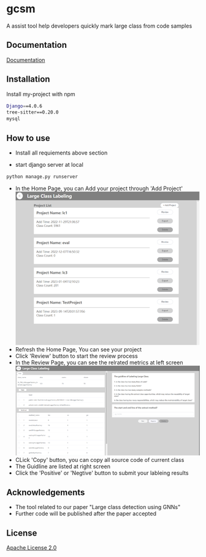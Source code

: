 
# gcsm

A assist tool help developers quickly mark large class from code samples



## Documentation

[Documentation](https://linktodocumentation)


## Installation

Install my-project with npm

```bash
Django==4.0.6
tree-sitter==0.20.0
mysql
```
    
## How to use

- Install all requiements above section

- start django server at local

```bash
python manage.py runserver
```
- In the Home Page, you can Add your project through 'Add Project' 
![image](https://github.com/Bankzhy/gcsm/blob/main/main/static/img.png)
- Refresh the Home Page, You can see your project
- Click 'Review' button to start the review process
- In the Review Page, you can see the relrated metrics at left screen
![image](https://github.com/Bankzhy/gcsm/blob/main/main/static/img_1.png)
- CLick 'Copy' button, you can copy all source code of current class
- The Guidline are listed at right screen 
- Click the 'Positive' or 'Negtive' button to submit your lableing results 
## Acknowledgements

- The tool related to our paper "Large class detection using GNNs"
- Further code will be published after the paper accepted


## License

[Apache License 2.0](https://www.apache.org/licenses/LICENSE-2.0)

